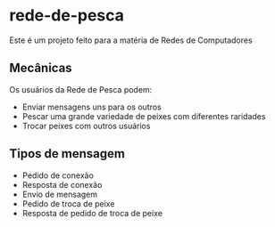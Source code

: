 # rede-de-pesca

Este é um projeto feito para a matéria de Redes de Computadores

## Mecânicas

Os usuários da Rede de Pesca podem:

- Enviar mensagens uns para os outros
- Pescar uma grande variedade de peixes com diferentes raridades
- Trocar peixes com outros usuários

## Tipos de mensagem

- Pedido de conexão
- Resposta de conexão
- Envio de mensagem
- Pedido de troca de peixe
- Resposta de pedido de troca de peixe